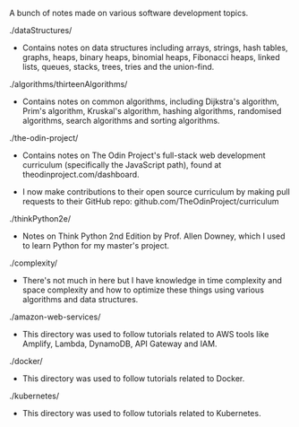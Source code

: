 A bunch of notes made on various software development topics.

./dataStructures/

- Contains notes on data structures including arrays, strings, hash tables, graphs, heaps, binary heaps, binomial heaps, Fibonacci heaps, linked lists, queues, stacks, trees, tries and the union-find.

./algorithms/thirteenAlgorithms/

- Contains notes on common algorithms, including Dijkstra's algorithm, Prim's algorithm, Kruskal's algorithm, hashing algorithms, randomised algorithms, search algorithms and sorting algorithms.

./the-odin-project/

- Contains notes on The Odin Project's full-stack web development curriculum (specifically the JavaScript path), found at theodinproject.com/dashboard.

- I now make contributions to their open source curriculum by making pull requests to their GitHub repo: github.com/TheOdinProject/curriculum

./thinkPython2e/

- Notes on Think Python 2nd Edition by Prof. Allen Downey, which I used to learn Python for my master's project.

./complexity/

- There's not much in here but I have knowledge in time complexity and space complexity and how to optimize these things using various algorithms and data structures.

./amazon-web-services/

- This directory was used to follow tutorials related to AWS tools like Amplify, Lambda, DynamoDB, API Gateway and IAM.

./docker/

- This directory was used to follow tutorials related to Docker.

./kubernetes/

- This directory was used to follow tutorials related to Kubernetes.